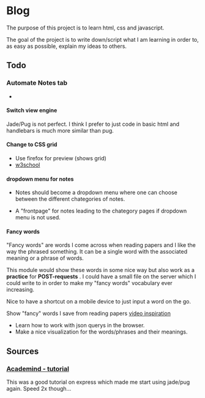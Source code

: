 # Blog

The purpose of this project is to learn html, css and javascript.

The goal of the project is to write down/script what I am learning in order to, as easy as possible, explain my ideas to others.


## Todo

### Automate Notes tab


* 



#### Switch view engine

Jade/Pug is not perfect. I think I prefer to just code in basic html and handlebars is much more similar than pug.


#### Change to CSS grid

* Use firefox for preview (shows grid)
* [w3school](https://www.w3schools.com/css/css_grid.asp)

#### dropdown menu for notes

* Notes should become a dropdown menu
  where one can choose between the
  different chategories of notes.

* A "frontpage" for notes leading to the
  chategory pages if dropdown menu is not
  used.


#### Fancy words

"Fancy words" are words I come across when reading papers and I like the way the phrased something. 
It can be a single word with the associated meaning or a phrase of words.

This module would show these words in some nice way but also work as a <strong>practice</strong>  for <strong>POST-requests</strong> . I could have
a small file on the server which I could write to in order to make my "fancy words" vocabulary ever increasing.

Nice to have a shortcut on a mobile device to just input a word on the go.

Show "fancy" words I save from reading papers 
[video inspiration](https://www.youtube.com/watch?v=4zr8j-jeU_M)

* Learn how to work with json querys in
  the browser.
* Make a nice visualization for the
  words/phrases and their meanings. 


## Sources 

### [Academind - tutorial](https://www.youtube.com/watch?v=bf8L9tQi_MQ)

This was a good tutorial on express which made me start using jade/pug again. Speed 2x though...

